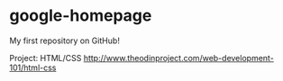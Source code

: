 # google-homepage
My first repository on GitHub!

Project: HTML/CSS
http://www.theodinproject.com/web-development-101/html-css